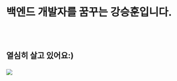 <h1>백엔드 개발자를 꿈꾸는 강승훈입니다.</h1>
<br><br>
<h2>열심히 살고 있어요:)
<h3><a href="https://www.instagram.com/k.s.hoon_0328/"><img src="https://img.shields.io/badge/Instagram-F557DA?style=flat-square&logo=instagram&logoColor=white"></a></h3> 


  
  
 
 
  
